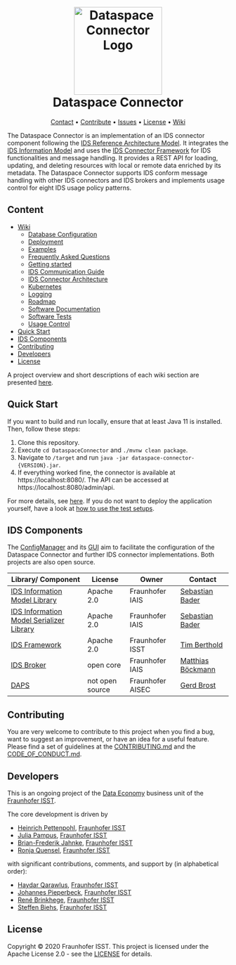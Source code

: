 <h1 align="center">
  <br>
  <a href="https://dataspace-connector.de/dsc_logo.svg"><img src="https://dataspace-connector.de/dsc_logo.svg" alt="Dataspace Connector Logo" width="200"></a>
  <br>
      Dataspace Connector
  <br>
</h1>


<p align="center">
  <a href="mailto:info@dataspace-connector.de">Contact</a> •
  <a href="#con">Contribute</a> •
  <a href="https://github.com/FraunhoferISST/DataspaceConnector/issues">Issues</a> •
  <a href="#license">License</a> •
  <a href="https://github.com/FraunhoferISST/DataspaceConnector/wiki">Wiki</a>
</p>


The Dataspace Connector is an implementation of an IDS connector component following the 
[IDS Reference Architecture Model](https://www.internationaldataspaces.org/wp-content/uploads/2019/03/IDS-Reference-Architecture-Model-3.0.pdf). 
It integrates the [IDS Information Model](https://github.com/International-Data-Spaces-Association/InformationModel) 
and uses the [IDS Connector Framework](https://github.com/FraunhoferISST/IDS-Connector-Framework) 
for IDS functionalities and message handling. It provides a REST API for loading, updating, and 
deleting resources with local or remote data enriched by its metadata. The Dataspace Connector 
supports IDS conform message handling with other IDS connectors and IDS brokers and implements 
usage control for eight IDS usage policy patterns. 

## Content
- [Wiki](https://github.com/FraunhoferISST/DataspaceConnector/wiki)   
    - [Database Configuration](https://github.com/FraunhoferISST/DataspaceConnector/wiki/database-configuration)
    - [Deployment](https://github.com/FraunhoferISST/DataspaceConnector/wiki/development)  
    - [Examples](https://github.com/FraunhoferISST/DataspaceConnector/wiki/examples)
    - [Frequently Asked Questions](https://github.com/FraunhoferISST/DataspaceConnector/wiki/faq)   
    - [Getting started](https://github.com/FraunhoferISST/DataspaceConnector/wiki/getting-started)  
    - [IDS Communication Guide](https://github.com/FraunhoferISST/DataspaceConnector/wiki/ids-communication-guide)
    - [IDS Connector Architecture](https://github.com/FraunhoferISST/DataspaceConnector/wiki/ids-connector-architecture)
    - [Kubernetes](https://github.com/International-Data-Spaces-Association/DataspaceConnector/wiki/Kubernetes)
    - [Logging](https://github.com/FraunhoferISST/DataspaceConnector/wiki/logging)
    - [Roadmap](https://github.com/FraunhoferISST/DataspaceConnector/wiki/roadmap)
    - [Software Documentation](https://github.com/FraunhoferISST/DataspaceConnector/wiki/software-documentation)
    - [Software Tests](https://github.com/FraunhoferISST/DataspaceConnector/wiki/software-tests)
    - [Usage Control](https://github.com/FraunhoferISST/DataspaceConnector/wiki/usage-control)
- [Quick Start](#quick-start)
- [IDS Components](#ids-components)
- [Contributing](#contributing)
- [Developers](#developers)
- [License](#license)

A project overview and short descriptions of each wiki section are presented 
[here](https://github.com/FraunhoferISST/DataspaceConnector/wiki).

## Quick Start

If you want to build and run locally, ensure that at least Java 11 is installed. Then, follow these steps:

1.  Clone this repository.
2.  Execute `cd DataspaceConnector` and `./mvnw clean package`.
3.  Navigate to `/target` and run `java -jar dataspace-connector-{VERSION}.jar`.
4.  If everything worked fine, the connector is available at https://localhost:8080/. The API can 
be accessed at https://localhost:8080/admin/api.

For more details, see [here](https://github.com/FraunhoferISST/DataspaceConnector/wiki/development).
If you do not want to deploy the application yourself, have a look at 
[how to use the test setups](https://github.com/FraunhoferISST/DataspaceConnector/wiki/getting-started).

## IDS Components

The [ConfigManager](https://github.com/FraunhoferISST/IDS-ConfigurationManager) and its 
[GUI](https://github.com/fkie/ids-configmanager-ui) aim to facilitate the configuration of the 
Dataspace Connector and further IDS connector implementations. Both projects are also open source.

| Library/ Component | License | Owner | Contact |
| ------- | ------- | ----- | ------- |
| [IDS Information Model Library](https://maven.iais.fraunhofer.de/artifactory/eis-ids-public/de/fraunhofer/iais/eis/ids/infomodel/) | Apache 2.0 | Fraunhofer IAIS | [Sebastian Bader](mailto:sebastian.bader@iais.fraunhofer.de) |
| [IDS Information Model Serializer Library](https://maven.iais.fraunhofer.de/artifactory/eis-ids-public/de/fraunhofer/iais/eis/ids/infomodel-serializer/) | Apache 2.0 | Fraunhofer IAIS | [Sebastian Bader](mailto:sebastian.bader@iais.fraunhofer.de) |
| [IDS Framework](https://github.com/FraunhoferISST/IDS-Connector-Framework) | Apache 2.0 | Fraunhofer ISST | [Tim Berthold](mailto:tim.berthold@isst.fraunhofer.de) |
| [IDS Broker](https://broker.ids.isst.fraunhofer.de/) | open core | Fraunhofer IAIS | [Matthias Böckmann](mailto:matthias.boeckmann@iais.fraunhofer.de) |
| [DAPS](https://daps.aisec.fraunhofer.de/) | not open source | Fraunhofer AISEC | [Gerd Brost](mailto:gerd.brost@aisec.fraunhofer.de) |

## Contributing

You are very welcome to contribute to this project when you find a bug, want to suggest an 
improvement, or have an idea for a useful feature. Please find a set of guidelines at the 
[CONTRIBUTING.md](CONTRIBUTING.md) and the [CODE_OF_CONDUCT.md](CODE_OF_CONDUCT.md).

## Developers

This is an ongoing project of the [Data Economy](https://www.isst.fraunhofer.de/en/business-units/data-economy.html) 
business unit of the [Fraunhofer ISST](https://www.isst.fraunhofer.de/en.html). 

The core development is driven by
* [Heinrich Pettenpohl](https://github.com/HeinrichPet), [Fraunhofer ISST](https://www.isst.fraunhofer.de/en.html)
* [Julia Pampus](https://github.com/juliapampus), [Fraunhofer ISST](https://www.isst.fraunhofer.de/en.html)
* [Brian-Frederik Jahnke](https://github.com/brianjahnke), [Fraunhofer ISST](https://www.isst.fraunhofer.de/en.html)
* [Ronja Quensel](https://github.com/ronjaquensel), [Fraunhofer ISST](https://www.isst.fraunhofer.de/en.html)

with significant contributions, comments, and support by (in alphabetical order):
* [Haydar Qarawlus](https://github.com/hqarawlus), [Fraunhofer ISST](https://www.isst.fraunhofer.de/en.html)
* [Johannes Pieperbeck](https://github.com/jpieperbeck), [Fraunhofer ISST](https://www.isst.fraunhofer.de/en.html)
* [René Brinkhege](https://github.com/renebrinkhege), [Fraunhofer ISST](https://www.isst.fraunhofer.de/en.html)
* [Steffen Biehs](https://github.com/steffen-biehs), [Fraunhofer ISST](https://www.isst.fraunhofer.de/en.html)

## License
Copyright © 2020 Fraunhofer ISST. This project is licensed under the Apache License 2.0 - see the [LICENSE](LICENSE) for details.
